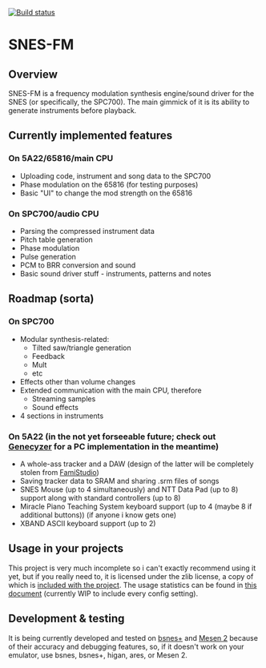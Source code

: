 [![Build status](https://github.com/ADM228/SNES-FM/actions/workflows/main.yml/badge.svg)](https://github.com/ADM228/SNES-FM/actions/workflows/main.yml)

# SNES-FM

## Overview

SNES-FM is a frequency modulation synthesis engine/sound driver for the SNES (or specifically, the SPC700). The main gimmick of it is its ability to generate instruments before playback.

## Currently implemented features

### On 5A22/65816/main CPU

- Uploading code, instrument and song data to the SPC700
- Phase modulation on the 65816 (for testing purposes)
- Basic "UI" to change the mod strength on the 65816

### On SPC700/audio CPU

- Parsing the compressed instrument data
- Pitch table generation
- Phase modulation
- Pulse generation
- PCM to BRR conversion and sound
- Basic sound driver stuff - instruments, patterns and notes

## Roadmap (sorta)

### On SPC700

- Modular synthesis-related:
  - Tilted saw/triangle generation
  - Feedback
  - Mult
  - etc
- Effects other than volume changes
- Extended communication with the main CPU, therefore
  - Streaming samples
  - Sound effects
- 4 sections in instruments
  
### On 5A22 (in the not yet forseeable future; check out [Genecyzer](https://github.com/ADM228/Genecyzer) for a PC implementation in the meantime)

- A whole-ass tracker and a DAW (design of the latter will be completely stolen from [FamiStudio](https://github.com/BleuBleu/FamiStudio))
- Saving tracker data to SRAM and sharing .srm files of songs
- SNES Mouse (up to 4 simultaneously) and NTT Data Pad (up to 8) support along with standard controllers (up to 8)
- Miracle Piano Teaching System keyboard support (up to 4 (maybe 8 if additional buttons)) (if anyone i know gets one)
- XBAND ASCII keyboard support (up to 2)

## Usage in your projects

This project is very much incomplete so i can't exactly recommend using it yet, but if you really need to, it is licensed under the zlib license, a copy of which is [included with the project](LICENSE). The usage statistics can be found in [this document](usage.md) (currently WIP to include every config setting).

## Development & testing

It is being currently developed and tested on [bsnes+](https://github.com/devinacker/bsnes-plus) and [Mesen 2](https://github.com/sourmesen/mesen2) because of their accuracy and debugging features, so, if it doesn't work on your emulator, use bsnes, bsnes+, higan, ares, or Mesen 2.
